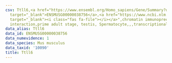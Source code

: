 ```yaml
---
csv: Ttll6,<a href="https://www.ensembl.org/Homo_sapiens/Gene/Summary?db=core;g=ENSMUSG00000038756"
  target="_blank">ENSMUSG00000038756</a>,<a href="https://www.ncbi.nlm.nih.gov/pubmed/25450459"
  target="_blank"><i class="fas fa-file"></i></a>",chromatin immunoprecipitation assay,direct
  interaction,prime adult stage, testis, Spermatocyte,,,transcriptional regulation,
data_alias: Ttll6
data_id: ENSMUSG00000038756
data_numevidence: 1
data_species: Mus musculus
data_taxid: '10090'
title: Ttll6
---
```

